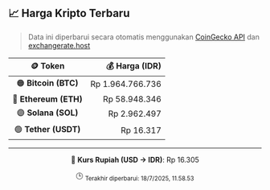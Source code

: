 

<!-- HARGA_KRIPTO -->
## 📈 Harga Kripto Terbaru

> Data ini diperbarui secara otomatis menggunakan [CoinGecko API](https://www.coingecko.com/) dan [exchangerate.host](https://exchangerate.host/)

<div align="center">

| 🪙 Token | 💰 Harga (IDR) |
|:------:|---------------:|
| 🟠 **Bitcoin (BTC)**   | Rp 1.964.766.736 |
| 🔵 **Ethereum (ETH)**  | Rp 58.948.346 |
| 🟣 **Solana (SOL)**    | Rp 2.962.497 |
| 🟢 **Tether (USDT)**   | Rp 16.317 |

---

💱 **Kurs Rupiah (USD → IDR)**: Rp 16.305

🕒 <sub>Terakhir diperbarui: 18/7/2025, 11.58.53</sub>

</div>
<!-- /HARGA_KRIPTO -->